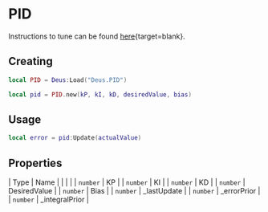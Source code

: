 # PID

Instructions to tune can be found [here](http://robotsforroboticists.com/pid-control/){target=blank}.

## Creating

```lua
local PID = Deus:Load("Deus.PID")

local pid = PID.new(kP, kI, kD, desiredValue, bias)
```

## Usage

```lua
local error = pid:Update(actualValue)
```

## Properties

| Type      | Name              |
|           |                   |
| `number`  | KP                |
| `number`  | KI                |
| `number`  | KD                |
| `number`  | DesiredValue      |
| `number`  | Bias              |
| `number`  | _lastUpdate       |
| `number`  | _errorPrior       |
| `number`  | _integralPrior    |